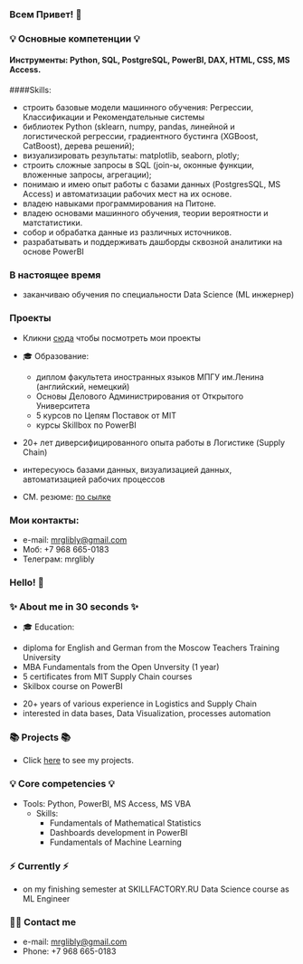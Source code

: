 ### Всем Привет! 👋

### 💡 Основные компетенции 💡
#### Инструменты: Python, SQL, PostgreSQL, PowerBI, DAX, HTML, CSS, MS Access. 

####Skills: 
- строить базовые модели машинного обучения: Регрессии, Классификации и Рекомендательные системы
- библиотек Python (sklearn, numpy, pandas, линейной и логистической регрессии, градиентного бустинга (XGBoost, CatBoost), дерева решений);
- визуализировать результаты: matplotlib, seaborn, plotly;
- строить сложные запросы в SQL (join-ы, оконные функции, вложенные запросы, агрегации);
- понимаю и имею опыт работы с базами данных (PostgresSQL, MS Access) и автоматизации рабочих мест на их основе.
- владею навыками программирования на Питоне. 
- владею основами машинного обучения, теории вероятности и матстатистики.
- собор и обрабатка данные из различных источников.
- разрабатывать и поддерживать дашборды сквозной аналитики на основе PowerBI 

### В настоящее время
- заканчиваю обучения по специальности Data Science (ML инжернер)

### Проекты 
* Кликни [сюда](https://github.com/mrglibly/4GitHub/blob/main/README.md) чтобы посмотреть мои проекты
 
* 🎓 Образование:
  - диплом факультета иностранных языков МПГУ им.Ленина (английский, немецкий)
  - Основы Делового Администрирования от Открытого Университета
  - 5 курсов по Цепям Поставок от MIT
  - курсы Skillbox по PowerBI
* 20+ лет диверсифицированного опыта работы в Логистике (Supply Chain)
* интересуюсь базами данных, визуализацией данных, автоматизацией рабочих процессов
* СМ. резюме: [по сылке](https://github.com/mrglibly/BoykoCV/blob/main/SBoyko_SV_md.md)
 
### Мои контакты:
- e-mail: <mrglibly@gmail.com>
- Моб: +7 968 665-0183
- Телеграм: mrglibly


### Hello! 👋

### ✨ About me in 30 seconds ✨ 
* 🎓 Education:
 - diploma for English and German from the Moscow Teachers Training University
 - MBA Fundamentals from the Open Unversity (1 year)
 - 5 certificates from MIT Supply Chain courses
 - Skilbox course on PowerBI
* 20+ years of various experience in Logistics and Supply Chain
* interested in data bases, Data Visualization, processes automation
  
### 📚 Projects 📚

* Click [here](https://github.com/mrglibly/4GitHub/blob/main/README.md) to see my projects.

### 💡 Core competencies 💡
- Tools: Python, PowerBI, MS Access, MS VBA 
  - Skills:
    * Fundamentals of Mathematical Statistics
    * Dashboards development in PowerBI
    * Fundamentals of Machine Learning
      
### ⚡️ Currently ⚡️
- on my finishing semester at SKILLFACTORY.RU Data Science course as ML Engineer

### 🙌🏻 Contact me
- e-mail: <mrglibly@gmail.com>
- Phone: +7 968 665-0183
